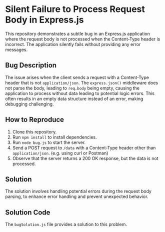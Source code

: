 # Silent Failure to Process Request Body in Express.js

This repository demonstrates a subtle bug in an Express.js application where the request body is not processed when the Content-Type header is incorrect. The application silently fails without providing any error messages.

## Bug Description

The issue arises when the client sends a request with a Content-Type header that is not `application/json`. The `express.json()` middleware does not parse the body, leading to `req.body` being empty, causing the application to process without data leading to potential logic errors.  This often results in an empty data structure instead of an error, making debugging challenging.

## How to Reproduce

1. Clone this repository.
2. Run `npm install` to install dependencies.
3. Run `node bug.js` to start the server.
4. Send a POST request to `/data` with a Content-Type header other than `application/json`.  (e.g. using curl or Postman)
5. Observe that the server returns a 200 OK response, but the data is not processed. 

## Solution

The solution involves handling potential errors during the request body parsing, to enhance error handling and prevent unexpected behavior.

## Solution Code

The `bugSolution.js` file provides a solution to this problem.